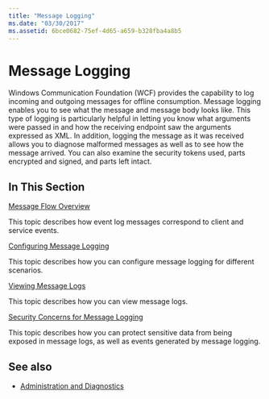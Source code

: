 ```yaml
---
title: "Message Logging"
ms.date: "03/30/2017"
ms.assetid: 6bce0682-75ef-4d65-a659-b328fba4a8b5
---
```

# Message Logging
Windows Communication Foundation (WCF) provides the capability to log incoming and outgoing messages for offline consumption. Message logging enables you to see what the message and message body looks like. This type of logging is particularly helpful in letting you know what arguments were passed in and how the receiving endpoint saw the arguments expressed as XML. In addition, logging the message as it was received allows you to diagnose malformed messages as well as to see how the message arrived. You can also examine the security tokens used, parts encrypted and signed, and parts left intact.  
  
## In This Section  
 [Message Flow Overview](message-flow-overview.md)  
  
 This topic describes how event log messages correspond to client and service events.  
  
 [Configuring Message Logging](configuring-message-logging.md)  
  
 This topic describes how you can configure message logging for different scenarios.  
  
 [Viewing Message Logs](viewing-message-logs.md)  
  
 This topic describes how you can view message logs.  
  
 [Security Concerns for Message Logging](security-concerns-for-message-logging.md)  
  
 This topic describes how you can protect sensitive data from being exposed in message logs, as well as events generated by message logging.  
  
## See also

- [Administration and Diagnostics](index.md)
